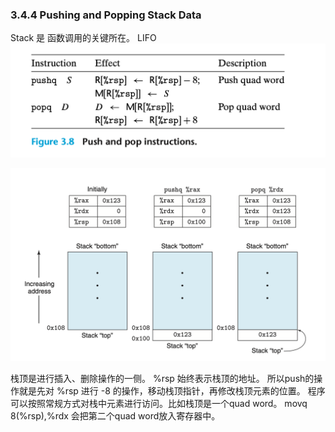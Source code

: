 ### 3.4.4 Pushing and Popping Stack Data
Stack 是 函数调用的关键所在。
LIFO
![](2021-12-26-11-53-34.png)

![](2021-12-26-11-53-59.png)

栈顶是进行插入、删除操作的一侧。  %rsp 始终表示栈顶的地址。
所以push的操作就是先对 %rsp 进行 -8 的操作，移动栈顶指针，再修改栈顶元素的位置。
程序可以按照常规方式对栈中元素进行访问。比如栈顶是一个quad word。
 movq 8(%rsp),%rdx 会把第二个quad word放入寄存器中。